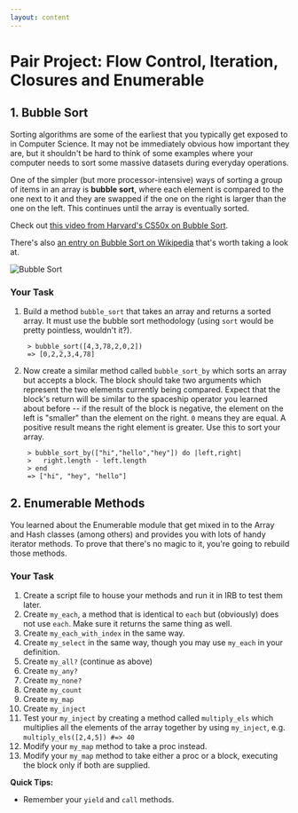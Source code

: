 ```yaml
---
layout: content
---
```

# Pair Project: Flow Control, Iteration, Closures and Enumerable


## 1. Bubble Sort

Sorting algorithms are some of the earliest that you typically get exposed to in Computer Science.  It may not be immediately obvious how important they are, but it shouldn't be hard to think of some examples where your computer needs to sort some massive datasets during everyday operations.

One of the simpler (but more processor-intensive) ways of sorting a group of items in an array is **bubble sort**, where each element is compared to the one next to it and they are swapped if the one on the right is larger than the one on the left.  This continues until the array is eventually sorted.

Check out [this video from Harvard's CS50x on Bubble Sort](http://cs50.tv/2012/fall/shorts/bubble_sort/bubble_sort-720p.mp4).

There's also [an entry on Bubble Sort on Wikipedia](http://en.wikipedia.org/wiki/Bubble_sort) that's worth taking a look at.

![Bubble Sort](images/Bubble-sort-example-300px.gif)

### Your Task
1. Build a method `bubble_sort` that takes an array and returns a sorted array.  It must use the bubble sort methodology (using `sort` would be pretty pointless, wouldn't it?).

        > bubble_sort([4,3,78,2,0,2])
        => [0,2,2,3,4,78]

2. Now create a similar method called `bubble_sort_by` which sorts an array but accepts a block.  The block should take two arguments which represent the two elements currently being compared.  Expect that the block's return will be similar to the spaceship operator you learned about before -- if the result of the block is negative, the element on the left is "smaller" than the element on the right.  `0` means they are equal.  A positive result means the right element is greater.  Use this to sort your array.

        > bubble_sort_by(["hi","hello","hey"]) do |left,right|
        >   right.length - left.length
        > end
        => ["hi", "hey", "hello"]

## 2. Enumerable Methods

You learned about the Enumerable module that get mixed in to the Array and Hash classes (among others) and provides you with lots of handy iterator methods.  To prove that there's no magic to it, you're going to rebuild those methods.

### Your Task
1. Create a script file to house your methods and run it in IRB to test them later.
1. Create `my_each`, a method that is identical to `each` but (obviously) does not use `each`.  Make sure it returns the same thing as well.
2. Create `my_each_with_index` in the same way.
3. Create `my_select` in the same way, though you may use `my_each` in your definition.
4. Create `my_all?` (continue as above)
5. Create `my_any?`
6. Create `my_none?`
6. Create `my_count`
4. Create `my_map`
6. Create `my_inject`
7. Test your `my_inject` by creating a method called `multiply_els` which multiplies all the elements of the array together by using `my_inject`, e.g. `multiply_els([2,4,5]) #=> 40`
7. Modify your `my_map` method to take a proc instead.
8. Modify your `my_map` method to take either a proc or a block, executing the block only if both are supplied.

**Quick Tips:**
* Remember your `yield` and `call` methods.

